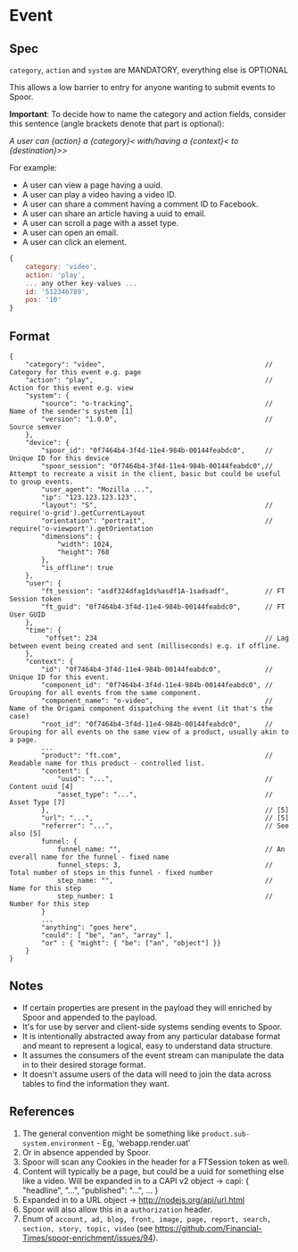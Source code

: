 # Event

## Spec

`category`, `action` and `system` are MANDATORY, everything else is OPTIONAL

This allows a low barrier to entry for anyone wanting to submit events to Spoor.

__Important__: To decide how to name the category and action fields, consider this sentence (angle brackets denote that part is optional):

*A user can {action} a {category}< with/having a {context}< to {destination}>>*

For example:
* A user can view a page having a uuid.
* A user can play a video having a video ID.
* A user can share a comment having a comment ID to Facebook.
* A user can share an article having a uuid to email.
* A user can scroll a page with a asset type.
* A user can open an email.
* A user can click an element.

```js
{
    category: 'video',
    action: 'play',
    ... any other key-values ...
    id: '512346789',
    pos: '10'
}
```

## Format

```
{
	"category": "video",										// Category for this event e.g. page
	"action": "play",											// Action for this event e.g. view
	"system": {
		"source": "o-tracking",									// Name of the sender's system [1]
		"version": "1.0.0",										// Source semver
	},
	"device": {
		"spoor_id": "0f7464b4-3f4d-11e4-984b-00144feabdc0",		// Unique ID for this device
		"spoor_session": "0f7464b4-3f4d-11e4-984b-00144feabdc0",// Attempt to recreate a visit in the client, basic but could be useful to group events.
		"user_agent": "Mozilla ...",
		"ip": "123.123.123.123",
		"layout": "S",											// require('o-grid').getCurrentLayout
		"orientation": "portrait",								// require('o-viewport').getOrientation
		"dimensions": {
			"width": 1024,
			"height": 768
		},
		"is_offline": true
	},
	"user": {
		"ft_session": "asdf324dfag1ds%asdf1A-1sadsadf",			// FT Session token
		"ft_guid": "0f7464b4-3f4d-11e4-984b-00144feabdc0",		// FT User GUID
	},
	"time": {
		 "offset": 234											// Lag between event being created and sent (milliseconds) e.g. if offline.
	},
	"context": {
		"id": "0f7464b4-3f4d-11e4-984b-00144feabdc0",			// Unique ID for this event.
		"component_id": "0f7464b4-3f4d-11e4-984b-00144feabdc0",	// Grouping for all events from the same component.
		"component_name": "o-video",                            // Name of the Origami component dispatching the event (it that's the case)
		"root_id": "0f7464b4-3f4d-11e4-984b-00144feabdc0",		// Grouping for all events on the same view of a product, usually akin to a page.
		...
		"product": "ft.com",									// Readable name for this product - controlled list.
		"content": {
			"uuid": "...",										// Content uuid [4]
			"asset_type": "...", 								// Asset Type [7]
		},														// [5] 
		"url": "...",											// [5]
		"referrer": "...",										// See also [5]
		funnel: {
			funnel_name: "",   									// An overall name for the funnel - fixed name
			funnel_steps: 3,   									// Total number of steps in this funnel - fixed number
			step_name: "",     									// Name for this step
			step_number: 1     									// Number for this step
        }
		...
		"anything": "goes here",
		"could": [ "be", "an", "array" ],
		"or" : { "might": { "be": ["an", "object"] }}
	}
}
```

## Notes

- If certain properties are present in the payload they will enriched by Spoor and appended to the payload.
- It's for use by server and client-side systems sending events to Spoor.
- It is intentionally abstracted away from any particular database format and meant to represent a logical, easy to understand data structure.
- It assumes the consumers of the event stream can manipulate the data in to their desired storage format.
- It doesn't assume users of the data will need to join the data across tables to find the information they want.


## References
1. The general convention might be something like `product.sub-system.environment` - Eg, 'webapp.render.uat'
2. Or in absence appended by Spoor.
3. Spoor will scan any Cookies in the header for a FTSession token as well.
4. Content will typically be a page, but could be a uuid for something else like a video. Will be expanded in to a CAPI v2 object -> capi: { "headline", "...", "published": "...", ... }
5. Expanded in to a URL object -> http://nodejs.org/api/url.html
6. Spoor will also allow this in a `authorization` header.
7. Enum of `account, ad, blog, front, image, page, report, search, section, story, topic, video` (see https://github.com/Financial-Times/spoor-enrichment/issues/94).
